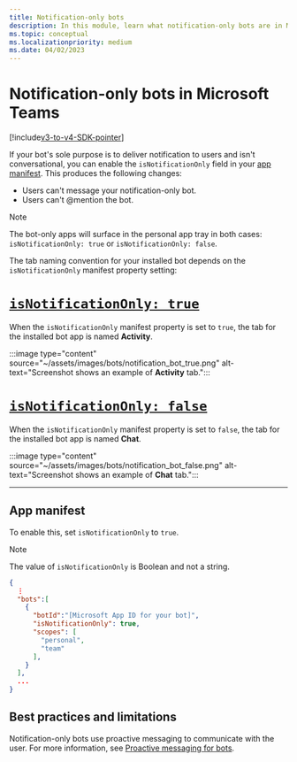 ```yaml
---
title: Notification-only bots
description: In this module, learn what notification-only bots are in Microsoft Teams, app manifest and its best practices and limitations.
ms.topic: conceptual
ms.localizationpriority: medium
ms.date: 04/02/2023
---
```

# Notification-only bots in Microsoft Teams

[!include[v3-to-v4-SDK-pointer](~/includes/v3-to-v4-pointer-bots.md)]

If your bot's sole purpose is to deliver notification to users and isn't conversational, you can enable the `isNotificationOnly` field in your [app manifest](../schema/manifest-schema.md#bots). This produces the following changes:

* Users can't message your notification-only bot.
* Users can't @mention the bot.

> [!NOTE]
> The bot-only apps will surface in the personal app tray in both cases: `isNotificationOnly: true` or `isNotificationOnly: false`.

The tab naming convention for your installed bot depends on the `isNotificationOnly` manifest property setting:

# [`isNotificationOnly: true`](#tab/true)

When the `isNotificationOnly` manifest property is set to `true`, the tab for the installed bot app is named **Activity**.

:::image type="content" source="~/assets/images/bots/notification_bot_true.png" alt-text="Screenshot shows an example of **Activity** tab.":::

# [`isNotificationOnly: false`](#tab/false)

When the `isNotificationOnly` manifest property is set to `false`, the tab for the installed bot app is named **Chat**.

:::image type="content" source="~/assets/images/bots/notification_bot_false.png" alt-text="Screenshot shows an example of **Chat** tab.":::

---

## App manifest

To enable this, set `isNotificationOnly` to `true`.

> [!NOTE]
> The value of `isNotificationOnly` is Boolean and not a string.

```json
{
  ⋮
  "bots":[
    {
      "botId":"[Microsoft App ID for your bot]",
      "isNotificationOnly": true,
      "scopes": [
        "personal",
        "team"
      ],
    }
  ],
  ...
}
```

## Best practices and limitations

Notification-only bots use proactive messaging to communicate with the user. For more information, see [Proactive messaging for bots](~/resources/bot-v3/bot-conversations/bots-conv-proactive.md).
